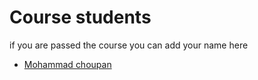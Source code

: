 # Course students

if you are passed the course you can add your name here

- [Mohammad choupan](https://github.com/mohamadch91)